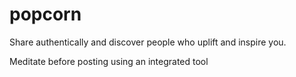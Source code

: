# popcorn

Share authentically and discover people who uplift and inspire you.

Meditate before posting using an integrated tool 
